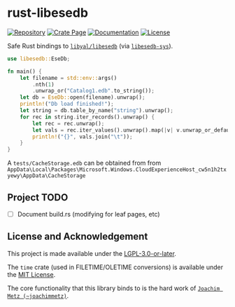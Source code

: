 # rust-libesedb

[![Repository](https://img.shields.io/static/v1?label=GitHub&message=Repository&color=9f7be1&logo=github)](https://github.com/sunsetkookaburra/rust-libesedb)
[![Crate Page](https://img.shields.io/crates/v/libesedb?logo=rust)](https://crates.io/crates/libesedb)
[![Documentation](https://img.shields.io/docsrs/libesedb?logo=rust)](https://docs.rs/libesedb)
[![License](https://img.shields.io/crates/l/libesedb)](https://github.com/sunsetkookaburra/rust-libesedb/blob/main/COPYING.LESSER)

Safe Rust bindings to [`libyal/libesedb`](https://github.com/libyal/libesedb) (via [`libesedb-sys`](https://github.com/sunsetkookaburra/rust-libesedb/tree/main/libesedb-sys)).

```rust
use libesedb::EseDb;

fn main() {
    let filename = std::env::args()
        .nth(1)
        .unwrap_or("Catalog1.edb".to_string());
    let db = EseDb::open(filename).unwrap();
    println!("Db load finished!");
    let string = db.table_by_name("string").unwrap();
    for rec in string.iter_records().unwrap() {
        let rec = rec.unwrap();
        let vals = rec.iter_values().unwrap().map(|v| v.unwrap_or_default().to_string()).collect::<Vec<_>>();
        println!("{}", vals.join("\t"));
    }
}
```

A `tests/CacheStorage.edb` can be obtained from from `AppData\Local\Packages\Microsoft.Windows.CloudExperienceHost_cw5n1h2txyewy\AppData\CacheStorage`

## Project TODO

* [ ] Document build.rs (modifying for leaf pages, etc)

## License and Acknowledgement

This project is made available under the [LGPL-3.0-or-later](./COPYING.LESSER).

The `time` crate (used in FILETIME/OLETIME conversions) is available under the  [MIT License](https://github.com/time-rs/time/blob/main/LICENSE-MIT).

The core functionality that this library binds to is the hard work of [`Joachim Metz (~joachimmetz)`](https://github.com/joachimmetz).
